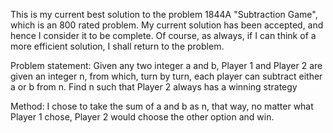 This is my current best solution to the problem 1844A "Subtraction Game", which is an 800 rated problem. My current solution has been accepted, and hence I consider it to be complete. Of course, as always, if I can think of a more efficient solution, I shall return to the problem. 

Problem statement: Given any two integer a and b, Player 1 and Player 2 are given an integer n, from which, turn by turn, each player can subtract either a or b from n. Find n such that Player 2 always has a winning strategy

Method: I chose to take the sum of a and b as n, that way, no matter what Player 1 chose, Player 2 would choose the other option and win.